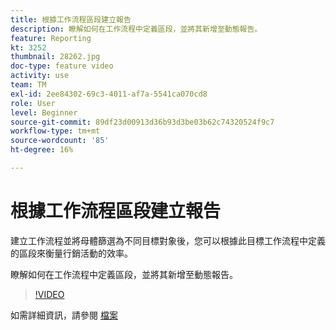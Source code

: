 ```yaml
---
title: 根據工作流程區段建立報告
description: 瞭解如何在工作流程中定義區段，並將其新增至動態報告。
feature: Reporting
kt: 3252
thumbnail: 28262.jpg
doc-type: feature video
activity: use
team: TM
exl-id: 2ee84302-69c3-4011-af7a-5541ca070cd8
role: User
level: Beginner
source-git-commit: 89df23d00913d36b93d3be03b62c74320524f9c7
workflow-type: tm+mt
source-wordcount: '85'
ht-degree: 16%

---
```


# 根據工作流程區段建立報告

建立工作流程並將母體篩選為不同目標對象後，您可以根據此目標工作流程中定義的區段來衡量行銷活動的效率。

瞭解如何在工作流程中定義區段，並將其新增至動態報告。

>[!VIDEO](https://video.tv.adobe.com/v/28262?quality=12&learn=on)

如需詳細資訊，請參閱 [檔案](https://experienceleague.adobe.com/docs/campaign-standard/using/reporting/customizing-reports/creating-a-report-workflow-segment.html?lang=en)
